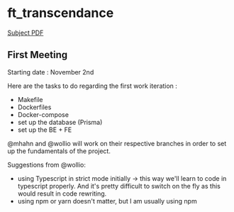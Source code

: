 # ft_transcendance

[Subject PDF](https://github.com/williamollio/ft_transcendance/blob/william/ressources/ft_transcendance.pdf)

## First Meeting

Starting date : November 2nd

Here are the tasks to do regarding the first work iteration :
- Makefile
- Dockerfiles
- Docker-compose
- set up the database (Prisma)
- set up the BE + FE

@mhahn and @wollio will work on their respective branches in order to set up the fundamentals of the project.


Suggestions from @wollio:
- using Typescript in strict mode initially -> this way we'll learn to code in typescript properly. And it's pretty difficult to switch on the fly as this would result in code rewriting.
- using npm or yarn doesn't matter, but I am usually using npm